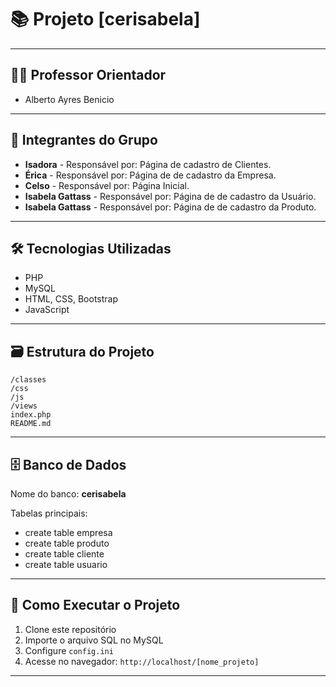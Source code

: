 
# 📚 Projeto [cerisabela]

---

## 👨‍🏫 Professor Orientador
- Alberto Ayres Benicio 

---

## 👫 Integrantes do Grupo
- **Isadora** - Responsável por: Página de cadastro de Clientes.
- **Érica** - Responsável por: Página de de cadastro da Empresa.
- **Celso** - Responsável por: Página Inicial.
- **Isabela Gattass** - Responsável por: Página de de cadastro da Usuário.
- **Isabela Gattass** - Responsável por: Página de de cadastro da Produto.

---

## 🛠️ Tecnologias Utilizadas
- PHP  
- MySQL  
- HTML, CSS, Bootstrap  
- JavaScript  

---

## 🗃️ Estrutura do Projeto
```
/classes        
/css            
/js             
/views          
index.php       
README.md       
```

---

## 🗄️ Banco de Dados
Nome do banco: **cerisabela**

Tabelas principais:
- create table empresa
- create table produto
- create table cliente
- create table usuario
---

## 🚀 Como Executar o Projeto
1. Clone este repositório  
2. Importe o arquivo SQL no MySQL  
3. Configure `config.ini`  
4. Acesse no navegador: `http://localhost/[nome_projeto]`

---

